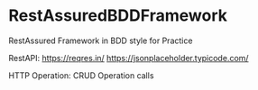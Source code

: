 # RestAssuredBDDFramework
RestAssured Framework in BDD style for Practice

RestAPI:
https://reqres.in/
https://jsonplaceholder.typicode.com/

HTTP Operation:
CRUD Operation calls

